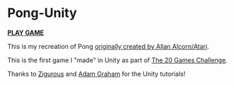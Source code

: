 # Pong-Unity

[**PLAY GAME**](https://shrunbr.github.io/pong-unity/)</span>

This is my recreation of Pong [originally created by Allan Alcorn/Atari](https://en.wikipedia.org/wiki/Pong).

This is the first game I "made" in Unity as part of [The 20 Games Challenge](https://20_games_challenge.gitlab.io/challenge/).

Thanks to [Zigurous](https://github.com/zigurous) and [Adam Graham](https://github.com/adamgraham) for the Unity tutorials!
